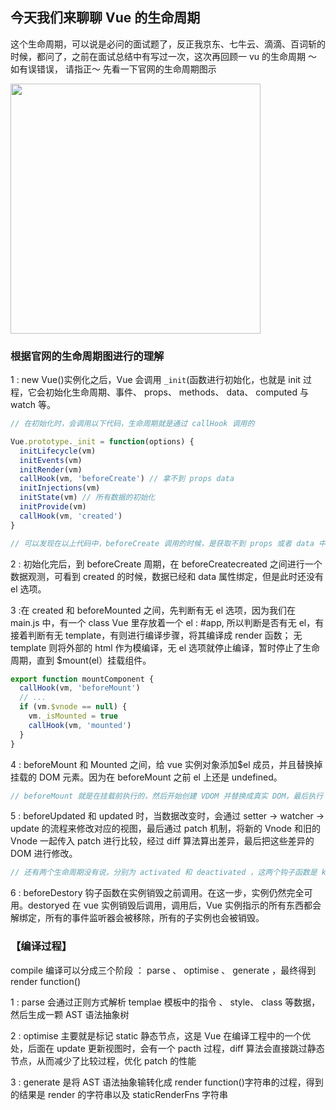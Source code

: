 ## 今天我们来聊聊 Vue 的生命周期

这个生命周期，可以说是必问的面试题了，反正我京东、七牛云、滴滴、百词斩的时候，都问了，之前在面试总结中有写过一次，这次再回顾一 vu 的生命周期 ～ 如有误错误， 请指正～ 先看一下官网的生命周期图示

<img src="https://cn.vuejs.org/images/lifecycle.png" width="400">

### 根据官网的生命周期图进行的理解

1 : new Vue()实例化之后，Vue 会调用 `_init`(函数进行初始化，也就是 init 过程，它会初始化生命周期、事件、 props、 methods、 data、 computed 与 watch 等。

```javascript
// 在初始化时，会调用以下代码，生命周期就是通过 callHook 调用的

Vue.prototype._init = function(options) {
  initLifecycle(vm)
  initEvents(vm)
  initRender(vm)
  callHook(vm, 'beforeCreate') // 拿不到 props data
  initInjections(vm)
  initState(vm) // 所有数据的初始化
  initProvide(vm)
  callHook(vm, 'created')
}

// 可以发现在以上代码中，beforeCreate 调用的时候，是获取不到 props 或者 data 中的数据的，因为这些数据的初始化都在 initState 中。
```

2 : 初始化完后，到 beforeCreate 周期，在 beforeCreatecreated 之间进行一个数据观测，可看到 created 的时候，数据已经和 data 属性绑定，但是此时还没有 el 选项。

3 :在 created 和 beforeMounted 之间，先判断有无 el 选项，因为我们在 main.js 中，有一个 class Vue 里存放着一个 el : #app, 所以判断是否有无 el，有接着判断有无 template，有则进行编译步骤，将其编译成 render 函数； 无 template 则将外部的 html 作为模编译，无 el 选项就停止编译，暂时停止了生命周期，直到 \$mount(el）挂载组件。

```javascript
export function mountComponent {
  callHook(vm, 'beforeMount')
  // ...
  if (vm.$vnode == null) {
    vm._isMounted = true
    callHook(vm, 'mounted')
  }
}
```

4 : beforeMount 和 Mounted 之间，给 vue 实例对象添加\$el 成员，并且替换掉挂载的 DOM 元素。因为在 beforeMount 之前 el 上还是 undefined。

```javascript
// beforeMount 就是在挂载前执行的，然后开始创建 VDOM 并替换成真实 DOM，最后执行 mounted 钩子。这里会有个判断逻辑，如果是外部 new Vue({}) 的话，不会存在 $vnode ，所以直接执行 mounted 钩子了。如果有子组件的话，会递归挂载子组件，只有当所有子组件全部挂载完毕，才会执行根组件的挂载钩子。
```

5 : beforeUpdated 和 updated 时，当数据改变时，会通过 setter -> watcher -> update 的流程来修改对应的视图，最后通过 patch 机制，将新的 Vnode 和旧的 Vnode 一起传入 patch 进行比较，经过 diff 算法算出差异，最后把这些差异的 DOM 进行修改。

```javascript
// 还有两个生命周期没有说，分别为 activated 和 deactivated ，这两个钩子函数是 keep-alive 组件独有的。用 keep-alive 包裹的组件在切换时不会进行销毁，而是缓存到内存中并执行 deactivated 钩子函数，命中缓存渲染后会执行 actived 钩子函数
```

6 : beforeDestory 钩子函数在实例销毁之前调用。在这一步，实例仍然完全可用。destoryed 在 vue 实例销毁后调用，调用后，Vue 实例指示的所有东西都会解绑定，所有的事件监听器会被移除，所有的子实例也会被销毁。

### 【编译过程】

compile 编译可以分成三个阶段 ： parse 、 optimise 、 generate ，最终得到 render function()

1 : parse 会通过正则方式解析 templae 模板中的指令 、 style、 class 等数据，然后生成一颗 AST 语法抽象树

2 : optimise 主要就是标记 static 静态节点，这是 Vue 在编译工程中的一个优处，后面在 update 更新视图时，会有一个 pacth 过程，diff 算法会直接跳过静态节点，从而减少了比较过程，优化 patch 的性能

3 : generate 是将 AST 语法抽象输转化成 render function()字符串的过程，得到的结果是 render 的字符串以及 staticRenderFns 字符串
